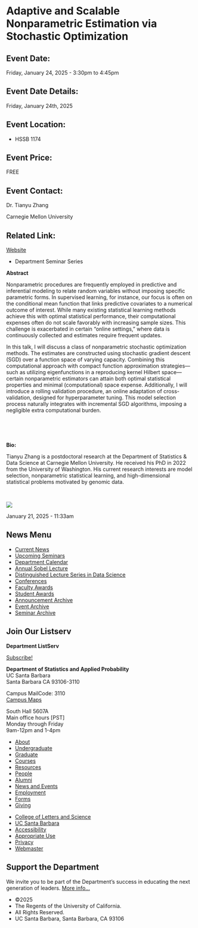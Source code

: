 # Adaptive and Scalable Nonparametric Estimation via Stochastic Optimization

## Event Date:

Friday, January 24, 2025 - 3:30pm to 4:45pm

## Event Date Details:

Friday, January 24th, 2025

## Event Location:

- HSSB 1174

## Event Price:

FREE

## Event Contact:

Dr. Tianyu Zhang 

Carnegie Mellon University 

## Related Link:

[Website](https://terrytianyuzhang.github.io/)

- Department Seminar Series

**Abstract**

Nonparametric procedures are frequently employed in predictive and inferential modeling to relate random variables without imposing specific parametric forms. In supervised learning, for instance, our focus is often on the conditional mean function that links predictive covariates to a numerical outcome of interest. While many existing statistical learning methods achieve this with optimal statistical performance, their computational expenses often do not scale favorably with increasing sample sizes. This challenge is exacerbated in certain “online settings,” where data is continuously collected and estimates require frequent updates.

In this talk, I will discuss a class of nonparametric stochastic optimization methods. The estimates are constructed using stochastic gradient descent (SGD) over a function space of varying capacity. Combining this computational approach with compact function approximation strategies—such as utilizing eigenfunctions in a reproducing kernel Hilbert space—certain nonparametric estimators can attain both optimal statistical properties and minimal (computational) space expense. Additionally, I will introduce a rolling validation procedure, an online adaptation of cross-validation, designed for hyperparameter tuning. This model selection process naturally integrates with incremental SGD algorithms, imposing a negligible extra computational burden.

 

 

**Bio:** 

Tianyu Zhang is a postdoctoral research at the Department of Statistics &amp; Data Science at Carnegie Mellon University. He received his PhD in 2022 from the University of Washington. His current research interests are model selection, nonparametric statistical learning, and high-dimensional statistical problems motivated by genomic data. 

 

[![](https://www.pstat.ucsb.edu/sites/default/files/styles/news_node/public/news/event/DepartmentPhoto2.jpg?itok=AjQUbLWQ)](https://www.pstat.ucsb.edu/sites/default/files/news/event/DepartmentPhoto2.jpg)

January 21, 2025 - 11:33am

## News Menu

- [Current News](/news "Current News")
- [Upcoming Seminars](/news/upcoming-seminars "Upcoming Seminars")
- [Department Calendar](/news/calendar "Event & Feature Calendar")
- [Annual Sobel Lecture](/news/sobel "Annual Sobel Lecture")
- [Distinguished Lecture Series in Data Science](/news/data-science "Distinguished Lecture Series in Data Science")
- [Conferences](/news/conferences "Conferences")
- [Faculty Awards](/news/fac_award "Faculty Awards")
- [Student Awards](/news/student_award "Student Awards")
- [Announcement Archive](/news/announcement/archive)
- [Event Archive](/news/feature/archive)
- [Seminar Archive](/news/event/archive)

## Join Our Listserv

**Department ListServ**

[Subscribe!](https://groups.google.com/u/1/a/pstat.ucsb.edu/g/pstat-undergrad?hl=en)

**Department of Statistics and Applied Probability**  
UC Santa Barbara  
Santa Barbara CA 93106-3110

Campus MailCode: 3110  
[Campus Maps](http://www.aw.id.ucsb.edu/maps/)

South Hall 5607A  
Main office hours \[PST]  
Monday through Friday  
9am-12pm and 1-4pm

- [About](/about "About")
- [Undergraduate](/undergrad)
- [Graduate](/graduate)
- [Courses](/courses)
- [Resources](/resources "Resources")
- [People](/people)
- [Alumni](/alumni "Undergraduate Alumni")
- [News and Events](/news)
- [Employment](/about/employment "Employment")
- [Forms](/forms "Forms")
- [Giving](/giving "Giving")

<!--THE END-->

- [College of Letters and Science](http://www.college.ucsb.edu "College of Letters and Science")
- [UC Santa Barbara](http://www.ucsb.edu "UC Santa Barbara")
- [Accessibility](/accessibility "Accessibility")
- [Appropriate Use](http://www.policy.ucsb.edu/terms_of_use/ "Appropriate Use")
- [Privacy](http://www.policy.ucsb.edu/privacy-notification/ "Privacy")
- [Webmaster](mailto:help@pstat.ucsb.edu "Webmaster")

## Support the Department

We invite you to be part of the Department’s success in educating the next generation of leaders. [More info...](/giving)

- ©2025
- The Regents of the University of California.
- All Rights Reserved.
- UC Santa Barbara, Santa Barbara, CA 93106